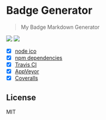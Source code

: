 # Badge Generator

> My Badge Markdown Generator

[![][dependency-img]][dependency-url]
[![][dependency-dev-img]][dependency-dev-url]

- [x] [node ico](https://nodei.co/)
- [x] [npm dependencies](https://david-dm.org/)
- [x] [Travis CI](https://travis-ci.org/)
- [x] [AppVeyor](https://www.appveyor.com/)
- [x] [Coveralls](https://coveralls.io/)

## License

MIT

[dependency-url]: https://david-dm.org/zlargon/badge-generator
[dependency-img]: https://img.shields.io/david/zlargon/badge-generator.svg

[dependency-dev-url]: https://david-dm.org/zlargon/badge-generator#info=devDependencies
[dependency-dev-img]: https://img.shields.io/david/dev/zlargon/badge-generator.svg
